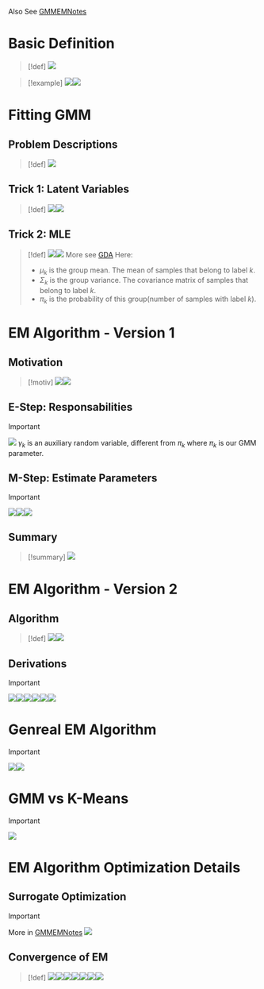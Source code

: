Also See [GMMEMNotes](GMMEMNotes.pdf)
# Basic Definition
> [!def]
> ![](Mixture_of_Gaussian.assets/image-20240418143717405.png)

> [!example]
> ![](Mixture_of_Gaussian.assets/image-20240418143738509.png)![](Mixture_of_Gaussian.assets/image-20240418143748323.png)




# Fitting GMM
## Problem Descriptions
> [!def]
> ![](Mixture_of_Gaussian.assets/image-20240418143924762.png)



## Trick 1: Latent Variables
> [!def]
> ![](Mixture_of_Gaussian.assets/image-20240418143950976.png)![](Mixture_of_Gaussian.assets/image-20240418144043588.png)

## Trick 2: MLE
> [!def]
> ![](Mixture_of_Gaussian.assets/image-20240418144224984.png)![](Mixture_of_Gaussian.assets/image-20240418144235919.png)
> More see [GDA](../Classification_Decision/2_Gaussian_Discriminative_Analysis.md#GDA)
> Here:
> - $\mu_k$ is the group mean. The mean of samples that belong to label $k$.
> - $\Sigma_k$ is the group variance. The covariance matrix of samples that belong to label $k$.
> - $\pi_k$ is the probability of this group(number of samples with label $k$).




# EM Algorithm - Version 1
## Motivation
> [!motiv]
> ![](Mixture_of_Gaussian.assets/image-20240418144823030.png)![](Mixture_of_Gaussian.assets/image-20240418144930668.png)






## E-Step: Responsabilities
> [!important]
> ![](Mixture_of_Gaussian.assets/image-20240418145002322.png)
> $\gamma_k$ is an auxiliary random variable, different from $\pi_k$ where $\pi_k$ is our GMM parameter.




## M-Step: Estimate Parameters
> [!important]
> ![](Mixture_of_Gaussian.assets/image-20240418145026978.png)![](Mixture_of_Gaussian.assets/image-20240418145058031.png)![](Mixture_of_Gaussian.assets/image-20240418150548482.png)


## Summary
> [!summary]
> ![](Mixture_of_Gaussian.assets/image-20240418150706368.png)




# EM Algorithm - Version 2
## Algorithm
> [!def]
> ![](Mixture_of_Gaussian.assets/image-20240418150642626.png)![](Mixture_of_Gaussian.assets/image-20240418150649179.png)





## Derivations
> [!important]
> ![](Mixture_of_Gaussian.assets/image-20240418150739673.png)![](Mixture_of_Gaussian.assets/image-20240418150744841.png)![](Mixture_of_Gaussian.assets/image-20240418150749694.png)![](Mixture_of_Gaussian.assets/image-20240418150755537.png)![](Mixture_of_Gaussian.assets/image-20240418150800550.png)![](Mixture_of_Gaussian.assets/image-20240418150810254.png)



# Genreal EM Algorithm
> [!important]
> ![](Mixture_of_Gaussian.assets/image-20240418151728887.png)![](Mixture_of_Gaussian.assets/image-20240418151707770.png)




# GMM vs K-Means
> [!important]
> ![](Mixture_of_Gaussian.assets/image-20240418150934884.png)




# EM Algorithm Optimization Details
## Surrogate Optimization
> [!important]
> More in [GMMEMNotes](GMMEMNotes.pdf)
> ![](Mixture_of_Gaussian.assets/image-20240418152923363.png)



## Convergence of EM
> [!def]
> ![](Mixture_of_Gaussian.assets/image-20240418160650407.png)![](Mixture_of_Gaussian.assets/image-20240418160724634.png)![](Mixture_of_Gaussian.assets/image-20240418160730764.png)![](Mixture_of_Gaussian.assets/image-20240418160920891.png)![](Mixture_of_Gaussian.assets/image-20240418160929071.png)![](Mixture_of_Gaussian.assets/image-20240418161044721.png)![](Mixture_of_Gaussian.assets/image-20240418161127131.png)















